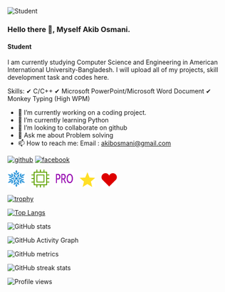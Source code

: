 ![Student](https://scontent.fdac157-1.fna.fbcdn.net/v/t39.30808-6/274985646_930186957692135_1768030226485572439_n.jpg?_nc_cat=110&ccb=1-7&_nc_sid=5f2048&_nc_eui2=AeHMlc4y3Y3dTF9snZzsUnw9cEelRoCOGGdwR6VGgI4YZyzvI2Sdidr1XJ7z8iIRgi38mozOF3A6RCJyYavCKD-9&_nc_ohc=CKawKjYoUogAX-u6tzn&_nc_ht=scontent.fdac157-1.fna&oh=00_AfCjhCW2kf4HHZtbaQURi_vbp_lIrBL6h_D9YnySITbiHw&oe=652EEEF7)
### Hello there 🙌, Myself Akib Osmani.
#### Student


I am currently studying Computer Science and Engineering in American International University-Bangladesh. I will upload all of my projects, skill development task and codes here.

Skills:
✔ C/C++
✔ Microsoft PowerPoint/Microsoft Word Document
✔ Monkey Typing (High WPM)

- 🔭 I’m currently working on a coding project. 
- 🌱 I’m currently learning Python 
- 👯 I’m looking to collaborate on github 
- 💬 Ask me about Problem solving 
- 📫 How to reach me: Email : akibosmani@gmail.com 


[<img src='https://cdn.jsdelivr.net/npm/simple-icons@3.0.1/icons/github.svg' alt='github' height='40'>](https://github.com/https://github.com/Akib-Osmani)  [<img src='https://cdn.jsdelivr.net/npm/simple-icons@3.0.1/icons/facebook.svg' alt='facebook' height='40'>](https://www.facebook.com/https://www.facebook.com/akibosman02)  

<a href='https://archiveprogram.github.com/'><img src='https://raw.githubusercontent.com/acervenky/animated-github-badges/master/assets/acbadge.gif' width='40' height='40'></a> <a href='https://docs.github.com/en/developers'><img src='https://raw.githubusercontent.com/acervenky/animated-github-badges/master/assets/devbadge.gif' width='40' height='40'></a> <a href='https://github.com/pricing'><img src='https://raw.githubusercontent.com/acervenky/animated-github-badges/master/assets/pro.gif' width='40' height='40'></a> <a href='https://stars.github.com/'><img src='https://raw.githubusercontent.com/acervenky/animated-github-badges/master/assets/starbadge.gif' width='35' height='35'></a> <a href='https://docs.github.com/en/github/supporting-the-open-source-community-with-github-sponsors'><img src='https://raw.githubusercontent.com/acervenky/animated-github-badges/master/assets/sponsorbadge.gif' width='35' height='35'></a> 

[![trophy](https://github-profile-trophy.vercel.app/?username=https://github.com/Akib-Osmani)](https://github.com/ryo-ma/github-profile-trophy)

[![Top Langs](https://github-readme-stats.vercel.app/api/top-langs/?username=https://github.com/Akib-Osmani)](https://github.com/anuraghazra/github-readme-stats)

![GitHub stats](https://github-readme-stats.vercel.app/api?username=https://github.com/Akib-Osmani&show_icons=true&count_private=true)  

![GitHub Activity Graph](https://activity-graph.herokuapp.com/graph?username=https://github.com/Akib-Osmani)  

![GitHub metrics](https://metrics.lecoq.io/https://github.com/Akib-Osmani)  

![GitHub streak stats](https://streak-stats.demolab.com/?user=https://github.com/Akib-Osmani)  

![Profile views](https://gpvc.arturio.dev/https://github.com/Akib-Osmani)  
